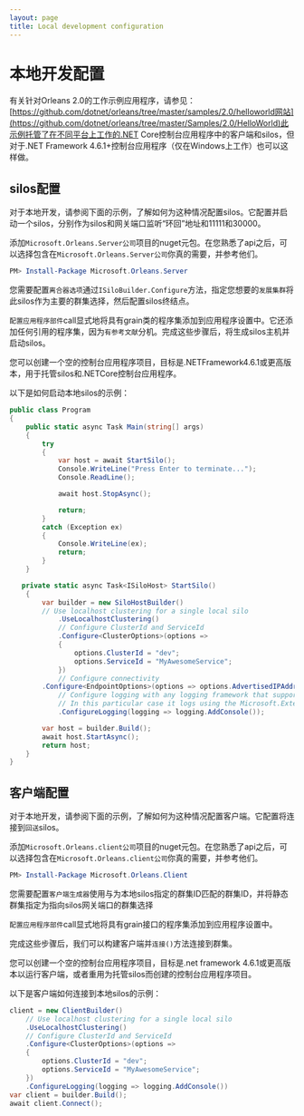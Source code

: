 ```yaml
---
layout: page
title: Local development configuration
---
```


# 本地开发配置

有关针对Orleans 2.0的工作示例应用程序，请参见：[https://github.com/dotnet/orleans/tree/master/samples/2.0/helloworld网站](https://github.com/dotnet/orleans/tree/master/Samples/2.0/HelloWorld)此示例托管了在不同平台上工作的.NET Core控制台应用程序中的客户端和silos，但对于.NET Framework 4.6.1+控制台应用程序（仅在Windows上工作）也可以这样做。

## silos配置

对于本地开发，请参阅下面的示例，了解如何为这种情况配置silos。它配置并启动一个silos，分别作为silos和网关端口监听“环回”地址和11111和30000。

添加`Microsoft.Orleans.Server公司`项目的nuget元包。在您熟悉了api之后，可以选择包含在`Microsoft.Orleans.Server公司`你真的需要，并参考他们。

```PowerShell
PM> Install-Package Microsoft.Orleans.Server
```

您需要配置`离合器选项`通过`ISiloBuilder.Configure`方法，指定您想要的`发展集群`将此silos作为主要的群集选择，然后配置silos终结点。

`配置应用程序部件`call显式地将具有grain类的程序集添加到应用程序设置中。它还添加任何引用的程序集，因为`有参考文献`分机。完成这些步骤后，将生成silos主机并启动silos。

您可以创建一个空的控制台应用程序项目，目标是.NETFramework4.6.1或更高版本，用于托管silos和.NETCore控制台应用程序。

以下是如何启动本地silos的示例：

```csharp
public class Program
{
    public static async Task Main(string[] args)
    {
        try
        {
            var host = await StartSilo();
            Console.WriteLine("Press Enter to terminate...");
            Console.ReadLine();

            await host.StopAsync();

            return;
        }
        catch (Exception ex)
        {
            Console.WriteLine(ex);
            return;
        }
    }

   private static async Task<ISiloHost> StartSilo()
    {
        var builder = new SiloHostBuilder()
	    // Use localhost clustering for a single local silo
            .UseLocalhostClustering()
            // Configure ClusterId and ServiceId
            .Configure<ClusterOptions>(options =>
            {
                options.ClusterId = "dev";
                options.ServiceId = "MyAwesomeService";
            })
            // Configure connectivity
	    .Configure<EndpointOptions>(options => options.AdvertisedIPAddress = IPAddress.Loopback)
            // Configure logging with any logging framework that supports Microsoft.Extensions.Logging.
            // In this particular case it logs using the Microsoft.Extensions.Logging.Console package.
            .ConfigureLogging(logging => logging.AddConsole());

        var host = builder.Build();
        await host.StartAsync();
        return host;
    }
}
```

## 客户端配置

对于本地开发，请参阅下面的示例，了解如何为这种情况配置客户端。它配置将连接到`回送`silos。

添加`Microsoft.Orleans.client公司`项目的nuget元包。在您熟悉了api之后，可以选择包含在`Microsoft.Orleans.client公司`你真的需要，并参考他们。

```PowerShell
PM> Install-Package Microsoft.Orleans.Client
```

您需要配置`客户端生成器`使用与为本地silos指定的群集ID匹配的群集ID，并将静态群集指定为指向silos网关端口的群集选择

`配置应用程序部件`call显式地将具有grain接口的程序集添加到应用程序设置中。

完成这些步骤后，我们可以构建客户端并`连接()`方法连接到群集。

您可以创建一个空的控制台应用程序项目，目标是.net framework 4.6.1或更高版本以运行客户端，或者重用为托管silos而创建的控制台应用程序项目。

以下是客户端如何连接到本地silos的示例：

```csharp
client = new ClientBuilder()
    // Use localhost clustering for a single local silo
    .UseLocalhostClustering()
    // Configure ClusterId and ServiceId
    .Configure<ClusterOptions>(options =>
    {
        options.ClusterId = "dev";
        options.ServiceId = "MyAwesomeService";
    })
    .ConfigureLogging(logging => logging.AddConsole())
var client = builder.Build();
await client.Connect();
```
